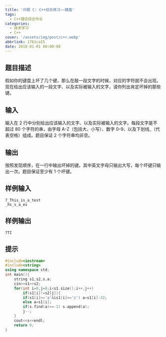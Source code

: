 ```yaml
---
title: '问题 C: C++综合练习——键盘'
tags:
  - C++理论综合作业
categories:
  - 技术学习
  - C++
cover: '/assets/img/post/c++.webp'
abbrlink: 1761ca15
date: 2018-01-01 08:00:00
---
```


## 题目描述

假如你的键盘上坏了几个键，那么在敲一段文字的时候，对应的字符就不会出现。现在给出应该输入的一段文字、以及实际被输入的文字，请你列出肯定坏掉的那些键。

## 输入

输入在 2 行中分别给出应该输入的文字、以及实际被输入的文字。每段文字是不超过 80 个字符的串，由字母 A-Z（包括大、小写）、数字 0-9、以及下划线_（代表空格）组成。题目保证 2 个字符串均非空。

## 输出

按照发现顺序，在一行中输出坏掉的键。其中英文字母只输出大写，每个坏键只输出一次。题目保证至少有 1 个坏键。

## 样例输入

```
7_This_is_a_test
_hs_s_a_es
```

## 样例输出

```
7TI
```

## 提示

```c++
#include<iostream>
#include<string>
using namespace std;
int main(){
	string s1,s2,s,a;
	cin>>s1>>s2;
	for(int i=0,j=0;i<s1.size();i++,j++)
		if(s1[i]!=s2[j]){
		if(s1[i]>='a'&&s1[i]<='z') a=s1[i]-32;
		else a=s1[i];
		if(s.find(a)==-1) s.append(a);
		j--;
	}
	cout<<s<<endl;
	return 0;
}

```

